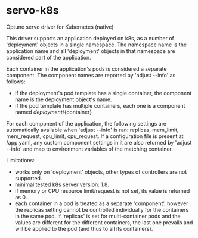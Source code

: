 # servo-k8s
Optune servo driver for Kubernetes (native)

This driver supports an application deployed on k8s, as a number of 'deployment' objects in a single namespace. The namespace name is the application name and all 'deployment' objects in that namespace are considered part of the application.

Each container in the application's pods is considered a separate component. The component names are reported by 'adjust --info' as follows:
- if the deployment's pod template has a single container, the component name is the deployment object's name.
- if the pod template has multiple containers, each one is a component named ${deployment}/${container}

For each component of the application, the following settings are automatically available when 'adjust --info' is ran:
replicas, mem\_limit, mem\_request, cpu\_limit, cpu\_request.
If a configuration file is present at /app.yaml, any custom component settings in it are also returned by 'adjust --info' and map to environment variables of the matching container.

Limitations:
- works only on 'deployment' objects, other types of controllers are not supported.
- minimal tested k8s server version: 1.8.
- if memory or CPU resource limit/request is not set, its value is returned as 0.
- each container in a pod is treated as a separate 'component', however the replicas setting cannot be controlled individually for the containers in the same pod. If 'replicas' is set for multi-container pods and the values are different for the different containers, the last one prevails and will be applied to the pod (and thus to all its containers).

